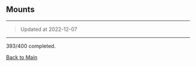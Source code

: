 ## Mounts

---

>   Updated at 2022-12-07

---

393/400 completed.

[Back to Main](https://david-dhc.github.io/World-of-Warcraft)


